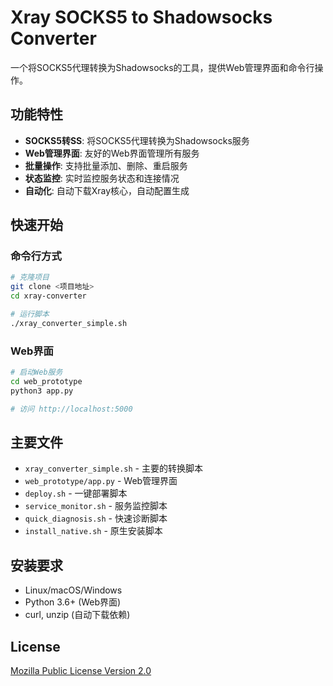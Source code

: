 # Xray SOCKS5 to Shadowsocks Converter

一个将SOCKS5代理转换为Shadowsocks的工具，提供Web管理界面和命令行操作。

## 功能特性

- **SOCKS5转SS**: 将SOCKS5代理转换为Shadowsocks服务
- **Web管理界面**: 友好的Web界面管理所有服务
- **批量操作**: 支持批量添加、删除、重启服务
- **状态监控**: 实时监控服务状态和连接情况
- **自动化**: 自动下载Xray核心，自动配置生成

## 快速开始

### 命令行方式

```bash
# 克隆项目
git clone <项目地址>
cd xray-converter

# 运行脚本
./xray_converter_simple.sh
```

### Web界面

```bash
# 启动Web服务
cd web_prototype
python3 app.py

# 访问 http://localhost:5000
```

## 主要文件

- `xray_converter_simple.sh` - 主要的转换脚本
- `web_prototype/app.py` - Web管理界面
- `deploy.sh` - 一键部署脚本
- `service_monitor.sh` - 服务监控脚本
- `quick_diagnosis.sh` - 快速诊断脚本
- `install_native.sh` - 原生安装脚本

## 安装要求

- Linux/macOS/Windows
- Python 3.6+ (Web界面)
- curl, unzip (自动下载依赖)

## License

[Mozilla Public License Version 2.0](LICENSE)